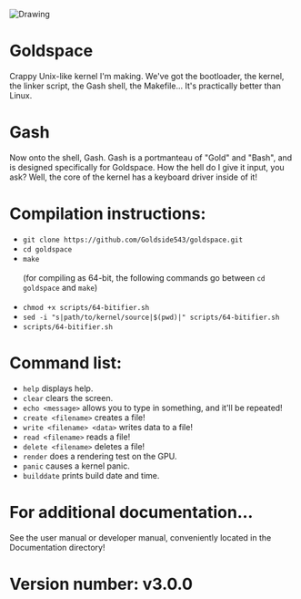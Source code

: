 ![Drawing](https://github.com/user-attachments/assets/341a14bd-a23a-4742-ac67-bb30a29c6892)

# Goldspace
Crappy Unix-like kernel I'm making. We've got the bootloader, the kernel, the linker script, the Gash shell, the Makefile...
It's practically better than Linux.
# Gash
Now onto the shell, Gash. Gash is a portmanteau of "Gold" and "Bash", and is designed specifically for Goldspace. How the hell do I give it input, you ask? Well, the core of the kernel has a keyboard driver inside of it!
# Compilation instructions:
* `git clone https://github.com/Goldside543/goldspace.git`
* `cd goldspace`
* `make` <br> <br>
(for compiling as 64-bit, the following commands go between `cd goldspace` and `make`) <br> <br>
* `chmod +x scripts/64-bitifier.sh`
* `sed -i "s|path/to/kernel/source|$(pwd)|" scripts/64-bitifier.sh`
* `scripts/64-bitifier.sh`
# Command list:
* `help` displays help.
* `clear` clears the screen.
* `echo <message>` allows you to type in something, and it'll be repeated!
* `create <filename>` creates a file!
* `write <filename> <data>` writes data to a file!
* `read <filename>` reads a file!
* `delete <filename>` deletes a file!
* `render` does a rendering test on the GPU.
* `panic` causes a kernel panic.
* `builddate` prints build date and time.
# For additional documentation...
See the user manual or developer manual, conveniently located in the Documentation directory!
# Version number: v3.0.0
